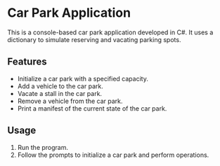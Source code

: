 # Car Park Application

This is a console-based car park application developed in C#. It uses a dictionary to simulate reserving and vacating parking spots.

## Features

- Initialize a car park with a specified capacity.
- Add a vehicle to the car park.
- Vacate a stall in the car park.
- Remove a vehicle from the car park.
- Print a manifest of the current state of the car park.

## Usage

1. Run the program.
2. Follow the prompts to initialize a car park and perform operations.